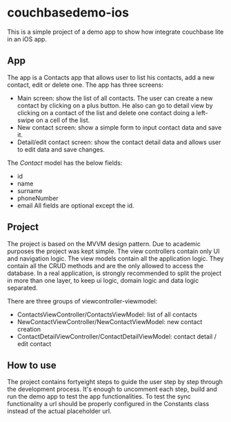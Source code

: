 # couchbasedemo-ios
This is a simple project of a demo app to show how integrate couchbase lite in an iOS app.

## App
The app is a Contacts app that allows user to list his contacts, add a new contact, edit or delete one.
The app has three screens:
* Main screen: show the list of all contacts. The user can create a new contact by clicking on a plus button. He also can go to detail view by clicking on a contact of the list and delete one contact doing a left-swipe on a cell of the list.
* New contact screen: show a simple form to input contact data and save it.
* Detail/edit contact screen: show the contact detail data and allows user to edit data and save changes.

The *Contact* model has the below fields:
* id
* name
* surname
* phoneNumber
* email
All fields are optional except the id.

## Project
The project is based on the MVVM design pattern. Due to academic purposes the project was kept simple. The view controllers contain only UI and navigation logic. The view models contain all the application logic. They contain all the CRUD methods and are the only allowed to access the database.
In a real application, is strongly recommended to split the project in more than one layer, to keep ui logic, domain logic and data logic separated.

There are three groups of viewcontroller-viewmodel:
* ContactsViewController/ContactsViewModel: list of all contacts
* NewContactViewController/NewContactViewModel: new contact creation
* ContactDetailViewController/ContactDetailViewModel: contact detail / edit contact

## How to use
The project contains fortyeight steps to guide the user step by step through the development process. It's enough to uncomment each step, build and run the demo app to test the app functionalities. To test the sync functionality a url should be properly configured in the Constants class instead of the actual placeholder url.
